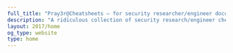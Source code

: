```yaml
---
full_title: "Pray3r@Cheatsheets — for security researcher/engineer documentation"
description: "A ridiculous collection of security research/engineer cheatsheets"
layout: 2017/home
og_type: website
type: home
---
```

